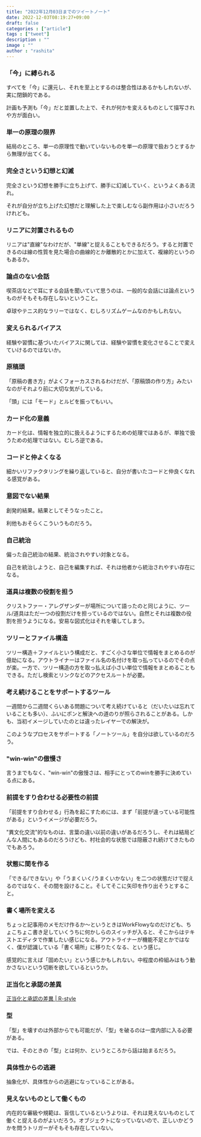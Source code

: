 ```yaml
---
title: "2022年12月03日までのツイートノート"
date: 2022-12-03T08:19:27+09:00
draft: false
categories : ["article"]
tags : ["tweet"]
description : ""
image : ""
author : "rashita"
---
```


### 「今」に縛られる

すべてを「今」に還元し、それを至上とするのは整合性はあるかもしれないが、実に閉鎖的である。

計画も予測も「今」だと並置した上で、それが何かを変えるものとして描写されや方が面白い。

### 単一の原理の限界

結局のところ、単一の原理性で動いていないものを単一の原理で扱おうとするから無理が出てくる。

### 完全さという幻想と幻滅

完全さという幻想を勝手に立ち上げて、勝手に幻滅していく、というよくある流れ。

それが自分が立ち上げた幻想だと理解した上で楽しむなら副作用は小さいだろうけれども。

### リニアに対置されるもの

リニアは"直線"なわけだが、"単線"と捉えることもできるだろう。すると対置できるのは線の性質を見た場合の曲線的とか離散的とかに加えて、複線的というのもあるか。

### 論点のない会話

喫茶店などで耳にする会話を聞いていて思うのは、一般的な会話には論点というものがそもそも存在しないということ。

卓球やテニス的なラリーではなく、むしろリズムゲームなのかもしれない。

### 変えられるバイアス

経験や習慣に基づいたバイアスに関しては、経験や習慣を変化させることで変えていけるのではないか。

### 原稿頭

「原稿の書き方」がよくフォーカスされるわけだが、「原稿頭の作り方」みたいなのがそれより前に大切な気がしている。

「頭」には「モード」とルビを振ってもいい。

### カード化の意義

カード化は、情報を独立的に扱えるようにするための処理ではあるが、単独で扱うための処理ではない。むしろ逆である。

### コードと仲よくなる

細かいリファクタリングを繰り返していると、自分が書いたコードと仲良くなれる感覚がある。

### 意図でない結果

創発的結果。結果としてそうなったこと。

利他もおそらくこういうものだろう。

### 自己統治

偏った自己統治の結果、統治されやすい対象となる。

自己を統治しようと、自己を編集すれば、それは他者から統治されやすい存在になる。

### 道具は複数の役割を担う

クリストファー・アレグザンダーが場所について語ったのと同じように、ツール/道具はただ一つの役割だけを担っているのではない。自然とそれは複数の役割を担うようになる。安易な図式化はそれを壊してしまう。

### ツリーとファイル構造

ツリー構造＋ファイルという構成だと、すごく小さな単位で情報をまとめるのが億劫になる。アウトライナーはファイル名の名付けを取っ払っているのでその点が楽。一方で、ツリー構造の方を取っ払えば小さい単位で情報をまとめることもできる。ただし検索とリンクなどのアクセスルートが必要。

### 考え続けることをサポートするツール

一週間から二週間くらいある問題について考え続けていると（だいたいは忘れていることも多い）、ふいにポンと解決への道のりが照らされることがある。しかも、当初イメージしていたのとは違ったレイヤーでの解決が。

このようなプロセスをサポートする「ノートツール」を自分は欲しているのだろう。

### "win-win"の傲慢さ

言うまでもなく、"win-win"の傲慢さは、相手にとってのwinを勝手に決めている点にある。

### 前提をすり合わせる必要性の前提

「前提をすり合わせる」行為を起こすためには、まず「前提が違っている可能性がある」というイメージが必要だろう。

"異文化交流"的なものは、言葉の違い以前の違いがあるだろうし、それは結局どんな人間にもあるのだろうけども、村社会的な状態では隠蔽され続けてきたものでもあろう。

### 状態に間を作る

「できる/できない」や「うまくいく/うまくいかない」を二つの状態だけで捉えるのではなく、その間を設けること。そしてそこに矢印を作り出そうとすること。

### 書く場所を変える

ちょっと記事用のメモだけ作るか〜というときはWorkFlowyなのだけども、ちょこちょこ書き足していくうちに何かしらのスイッチが入ると、そこからはテキストエディタで作業したい感じになる。アウトライナーが機能不足とかではなく、僕が認識している「書く場所」に移りたくなる、という感じ。

感覚的に言えば「固めたい」という感じかもしれない。中程度の枠組みはもう動かさないという切断を欲しているというか。

### 正当化と承認の差異

[正当化と承認の差異 | R-style](https://rashita.net/blog/?p=31203)

### 型

「型」を壊すのは外部からでも可能だが、「型」を破るのは一度内部に入る必要がある。

では、そのときの「型」とは何か、というところから話は始まるだろう。

### 具体性からの逃避

抽象化が、具体性からの逃避になっていることがある。

### 見えないものとして働くもの

内在的な審級や規範は、盲信しているというよりは、それは見えないものとして働くと捉えるのがよいだろう。オブジェクトになっていないので、正しいかどうかを問うトリガーがそもそも存在していない。
